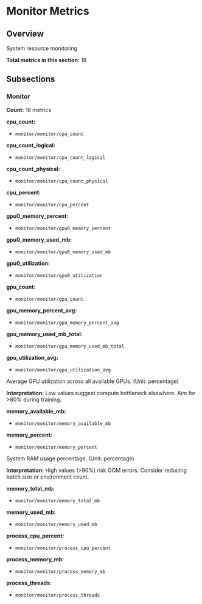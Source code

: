 # Monitor Metrics

## Overview

System resource monitoring

**Total metrics in this section:** 18

## Subsections

### Monitor

**Count:** 18 metrics

**cpu_count:**
- `monitor/monitor/cpu_count`

**cpu_count_logical:**
- `monitor/monitor/cpu_count_logical`

**cpu_count_physical:**
- `monitor/monitor/cpu_count_physical`

**cpu_percent:**
- `monitor/monitor/cpu_percent`

**gpu0_memory_percent:**
- `monitor/monitor/gpu0_memory_percent`

**gpu0_memory_used_mb:**
- `monitor/monitor/gpu0_memory_used_mb`

**gpu0_utilization:**
- `monitor/monitor/gpu0_utilization`

**gpu_count:**
- `monitor/monitor/gpu_count`

**gpu_memory_percent_avg:**
- `monitor/monitor/gpu_memory_percent_avg`

**gpu_memory_used_mb_total:**
- `monitor/monitor/gpu_memory_used_mb_total`

**gpu_utilization_avg:**
- `monitor/monitor/gpu_utilization_avg`

Average GPU utilization across all available GPUs. (Unit: percentage)

**Interpretation:** Low values suggest compute bottleneck elsewhere. Aim for >80% during training.

**memory_available_mb:**
- `monitor/monitor/memory_available_mb`

**memory_percent:**
- `monitor/monitor/memory_percent`

System RAM usage percentage. (Unit: percentage)

**Interpretation:** High values (>90%) risk OOM errors. Consider reducing batch size or environment count.

**memory_total_mb:**
- `monitor/monitor/memory_total_mb`

**memory_used_mb:**
- `monitor/monitor/memory_used_mb`

**process_cpu_percent:**
- `monitor/monitor/process_cpu_percent`

**process_memory_mb:**
- `monitor/monitor/process_memory_mb`

**process_threads:**
- `monitor/monitor/process_threads`


